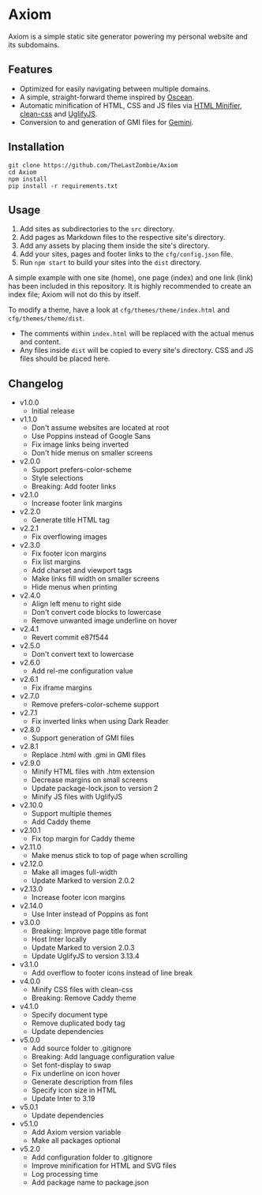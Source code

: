 # Axiom

Axiom is a simple static site generator powering my personal website and its subdomains.

## Features

- Optimized for easily navigating between multiple domains.
- A simple, straight-forward theme inspired by [Oscean](https://wiki.xxiivv.com/site/oscean.html).
- Automatic minification of HTML, CSS and JS files via [HTML Minifier](https://kangax.github.io/html-minifier/), [clean-css](https://jakubpawlowicz.github.io/clean-css/) and [UglifyJS](http://lisperator.net/uglifyjs/).
- Conversion to and generation of GMI files for [Gemini](https://gemini.circumlunar.space/).

## Installation

```
git clone https://github.com/TheLastZombie/Axiom
cd Axiom
npm install
pip install -r requirements.txt
```

## Usage

1. Add sites as subdirectories to the `src` directory.
2. Add pages as Markdown files to the respective site's directory.
3. Add any assets by placing them inside the site's directory.
4. Add your sites, pages and footer links to the `cfg/config.json` file.
5. Run `npm start` to build your sites into the `dist` directory.

A simple example with one site (home), one page (index) and one link (link) has been included in this repository. It is highly recommended to create an index file; Axiom will not do this by itself.

To modify a theme, have a look at `cfg/themes/theme/index.html` and `cfg/themes/theme/dist`.
  - The comments within `index.html` will be replaced with the actual menus and content.
  - Any files inside `dist` will be copied to every site's directory. CSS and JS files should be placed here.

## Changelog

- v1.0.0
  - Initial release
- v1.1.0
  - Don't assume websites are located at root
  - Use Poppins instead of Google Sans
  - Fix image links being inverted
  - Don't hide menus on smaller screens
- v2.0.0
  - Support prefers-color-scheme
  - Style selections
  - Breaking: Add footer links
- v2.1.0
  - Increase footer link margins
- v2.2.0
  - Generate title HTML tag
- v2.2.1
  - Fix overflowing images
- v2.3.0
  - Fix footer icon margins
  - Fix list margins
  - Add charset and viewport tags
  - Make links fill width on smaller screens
  - Hide menus when printing
- v2.4.0
  - Align left menu to right side
  - Don't convert code blocks to lowercase
  - Remove unwanted image underline on hover
- v2.4.1
  - Revert commit e87f544
- v2.5.0
  - Don't convert text to lowercase
- v2.6.0
  - Add rel-me configuration value
- v2.6.1
  - Fix iframe margins
- v2.7.0
  - Remove prefers-color-scheme support
- v2.7.1
  - Fix inverted links when using Dark Reader
- v2.8.0
  - Support generation of GMI files
- v2.8.1
  - Replace .html with .gmi in GMI files
- v2.9.0
  - Minify HTML files with .htm extension
  - Decrease margins on small screens
  - Update package-lock.json to version 2
  - Minify JS files with UglifyJS
- v2.10.0
  - Support multiple themes
  - Add Caddy theme
- v2.10.1
  - Fix top margin for Caddy theme
- v2.11.0
  - Make menus stick to top of page when scrolling
- v2.12.0
  - Make all images full-width
  - Update Marked to version 2.0.2
- v2.13.0
  - Increase footer icon margins
- v2.14.0
  - Use Inter instead of Poppins as font
- v3.0.0
  - Breaking: Improve page title format
  - Host Inter locally
  - Update Marked to version 2.0.3
  - Update UglifyJS to version 3.13.4
- v3.1.0
  - Add overflow to footer icons instead of line break
- v4.0.0
  - Minify CSS files with clean-css
  - Breaking: Remove Caddy theme
- v4.1.0
  - Specify document type
  - Remove duplicated body tag
  - Update dependencies
- v5.0.0
  - Add source folder to .gitignore
  - Breaking: Add language configuration value
  - Set font-display to swap
  - Fix underline on icon hover
  - Generate description from files
  - Specify icon size in HTML
  - Update Inter to 3.19
- v5.0.1
  - Update dependencies
- v5.1.0
  - Add Axiom version variable
  - Make all packages optional
- v5.2.0
  - Add configuration folder to .gitignore
  - Improve minification for HTML and SVG files
  - Log processing time
  - Add package name to package.json
